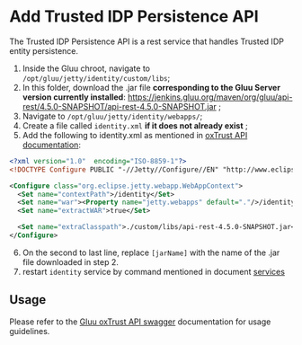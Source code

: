 # Add Trusted IDP Persistence API

The Trusted IDP Persistence API is a rest service that handles Trusted IDP entity persistence.

1. Inside the Gluu chroot, navigate to `/opt/gluu/jetty/identity/custom/libs`;
2. In this folder, download the .jar file **corresponding to the Gluu Server version currently installed**: <https://jenkins.gluu.org/maven/org/gluu/api-rest/4.5.0-SNAPSHOT/api-rest-4.5.0-SNAPSHOT.jar> ;
3. Navigate to `/opt/gluu/jetty/identity/webapps/`;
4. Create a file called `identity.xml` **if it does not already exist** ;
5. Add the following to identity.xml as mentioned in [oxTrust API documentation](https://gluu.org/docs/gluu-server/4.4/api-guide/oxtrust-api/#vm-installation-instructions):

```xml
<?xml version="1.0"  encoding="ISO-8859-1"?>
<!DOCTYPE Configure PUBLIC "-//Jetty//Configure//EN" "http://www.eclipse.org/jetty/configure_9_0.dtd">

<Configure class="org.eclipse.jetty.webapp.WebAppContext">
  <Set name="contextPath">/identity</Set>
  <Set name="war"><Property name="jetty.webapps" default="."/>/identity.war</Set>
  <Set name="extractWAR">true</Set>

  <Set name="extraClasspath">./custom/libs/api-rest-4.5.0-SNAPSHOT.jar</Set>
</Configure>
```

6. On the second to last line, replace `[jarName]` with the name of the .jar file downloaded in step 2.
7. restart `identity` service by command mentioned in document [services](https://gluu.org/docs/gluu-server/4.4/operation/services/)

## Usage
Please refer to the [Gluu oxTrust API swagger](https://gluu.org/swagger-ui/?operationsSorter=alpha&url=https://raw.githubusercontent.com/GluuFederation/oxTrust/version_4.4.1/api-server/src/main/resources/META-INF/openapi.yaml) documentation for usage guidelines.